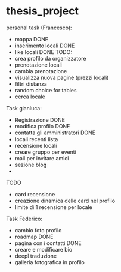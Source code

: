 # thesis_project

personal task (Francesco): 
- mappa DONE 
- inserimento locali DONE
- like locali DONE 
TODO:  
- crea profilo da organizzatore 
- prenotazione locali
- cambia prenotazione
- visualizza nuova pagine (prezzi locali)
- filtri distanza 
- random choice for tables
- cerca locale

Task gianluca:
- Registrazione DONE
- modifica profilo DONE
- contatta gli amministratori DONE
- locali recenti lista
- recensione locali 
- creare gruppo per eventi
- mail per invitare amici
- sezione blog
- 



TODO
- card recensione
- creazione dinamica delle card nel profilo
- limite di 1 recensione per locale

Task Federico:
- cambio foto profilo
- roadmap DONE
- pagina con i contatti DONE
- creare e modificare bio
- deepl traduzione
- galleria fotografica in profilo
